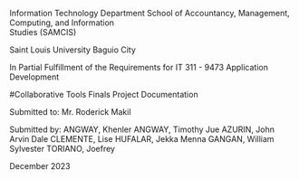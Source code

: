 Information Technology Department
School of Accountancy, Management, Computing, and Information	
Studies (SAMCIS)

Saint Louis University
Baguio City


In Partial Fulfillment of the Requirements for
IT 311 - 9473
Application Development

#Collaborative Tools
Finals Project Documentation

Submitted to:
Mr. Roderick Makil

Submitted by:
ANGWAY, Khenler
ANGWAY, Timothy Jue
AZURIN, John Arvin Dale
CLEMENTE, Lise
HUFALAR, Jekka Menna
GANGAN, William Sylvester
TORIANO, Joefrey

December 2023


